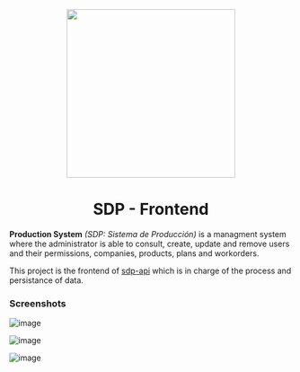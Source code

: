 
<div align="center">
  <img width="300" src="https://github.com/pabloluceroschneider/sdp-frontend/assets/43233080/d6b9e43f-30d6-4c7c-9a35-4f4ae52a415a" />  

  # SDP - Frontend
</div>

**Production System** *(SDP: Sistema de Producción)* is a managment system where the administrator is able to consult, create, update and remove users and their permissions, companies, products, plans and workorders.

This project is the frontend of [sdp-api](https://github.com/pabloluceroschneider/sdp-api) which is in charge of the process and persistance of data.

### Screenshots

![image](https://github.com/pabloluceroschneider/sdp-frontend/assets/43233080/c34934b0-6e10-4215-a948-73cf8ab5bbe7)

![image](https://github.com/pabloluceroschneider/sdp-frontend/assets/43233080/c4c411b0-b3b6-410d-b673-616125f51e59)

![image](https://github.com/pabloluceroschneider/sdp-frontend/assets/43233080/d52b3d7a-2acb-4c10-b67e-dcea2235c723)

